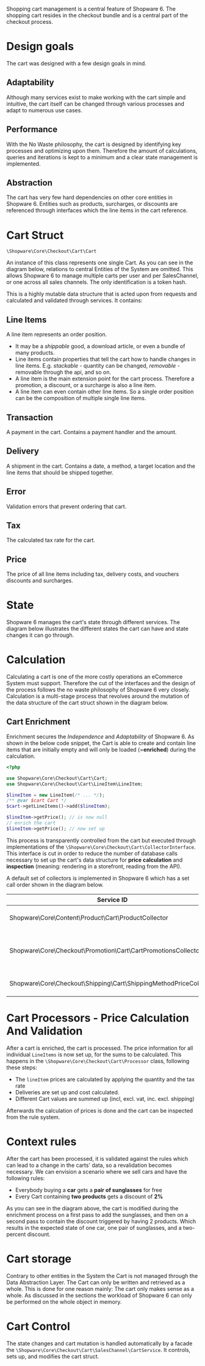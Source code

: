 Shopping cart management is a central feature of Shopware 6. The shopping cart resides in the checkout bundle and is a central part of the checkout process.

# Design goals

The cart was designed with a few design goals in mind.

## Adaptability

Although many services exist to make working with the cart simple and intuitive, the cart itself can be changed through various processes and adapt to numerous use cases.

## Performance

With the No Waste philosophy, the cart is designed by identifying key processes and optimizing upon them. Therefore the amount of calculations, queries and iterations is kept to a minimum and a clear state management is implemented.

## Abstraction

The cart has very few hard dependencies on other core entities in Shopware 6. Entities such as products, surcharges, or discounts are referenced through interfaces which the line items in the cart reference.

# Cart Struct

`\Shopware\Core\Checkout\Cart\Cart`

An instance of this class represents one single Cart. As you can see in the diagram below, relations to central Entities of the System are omitted. This allows Shopware 6 to manage multiple carts per user and per SalesChannel, or one across all sales channels. The only identification is a token hash.

This is a highly mutable data structure that is acted upon from requests and calculated and validated through services. It contains:

## Line Items

A line item represents an order position.

 * It may be a _shippable_ good, a download article, or even a bundle of many products. 
 * Line items contain properties that tell the cart how to handle changes in line items. E.g. _stackable_ - quantity can be changed, _removable_ - removable through the api, and so on.
 * A line item is the main extension point for the cart process. Therefore a promotion, a discount, or a surcharge is also a line item.
 * A line item can even contain other line items. So a single order position can be the composition of multiple single line items.

## Transaction

A payment in the cart. Contains a payment handler and the amount.

## Delivery

A shipment in the cart. Contains a date, a method, a target location and the line items that should be shipped together.

## Error

Validation errors that prevent ordering that cart.

## Tax

The calculated tax rate for the cart.

## Price

The price of all line items including tax, delivery costs, and vouchers discounts and surcharges.

# State

Shopware 6 manages the cart's state through different services. The diagram below illustrates the different states the cart can have and state changes it can go through.

# Calculation

Calculating a cart is one of the more costly operations an eCommerce System must support. Therefore the cut of the interfaces and the design of the process follows the no waste philosophy of Shopware 6 very closely. Calculation is a multi-stage process that revolves around the mutation of the data structure of the cart struct shown in the diagram below.

## Cart Enrichment

Enrichment secures the _Independence_ and _Adaptability_ of Shopware 6. As shown in the below code snippet, the Cart is able to create and contain line items that are initially empty and will only be loaded (=**enriched**) during the calculation.

```php
<?php 

use Shopware\Core\Checkout\Cart\Cart;
use Shopware\Core\Checkout\Cart\LineItem\LineItem;

$lineItem = new LineItem(/* ... */);
/** @var $cart Cart */
$cart->getLineItems()->add($lineItem);

$lineItem->getPrice(); // is now null
// enrich the cart
$lineItem->getPrice(); // now set up
```

This process is transparently controlled from the cart but executed through implementations of the `\Shopware\Core\Checkout\Cart\CollectorInterface`. This interface is cut in order to reduce the number of database calls necessary to set up the cart's data structure for **price calculation** and **inspection** (meaning: rendering in a storefront, reading from the API).

A default set of collectors is implemented in Shopware 6 which has a set call order shown in the diagram below.

| Service ID | Task |
|---|---|
| Shopware\Core\Content\Product\Cart\ProductCollector | Enrich all referenced products |
| Shopware\Core\Checkout\Promotion\Cart\CartPromotionsCollector | Enrich add, remove and validate promotions |
| Shopware\Core\Checkout\Shipping\Cart\ShippingMethodPriceCollector | Handle shipping prices |

# Cart Processors - Price Calculation And Validation

After a cart is enriched, the cart is processed. The price information for all individual `LineItems` is now set up, for the sums to be calculated. This happens in the `\Shopware\Core\Checkout\Cart\Processor` class, following these steps: 

 * The `lineItem` prices are calculated by applying the quantity and the tax rate
 * Deliveries are set up and cost calculated.
 * Different Cart values are summed up (incl, excl. vat, inc. excl. shipping)
 
Afterwards the calculation of prices is done and the cart can be inspected from the rule system.

# Context rules

After the cart has been processed, it is validated against the rules which can lead to a change in the carts' data, so a revalidation becomes necessary. We can envision a scenario where we sell cars and have the following rules:

 * Everybody buying a **car** gets a **pair of sunglasses** for free
 * Every Cart containing **two products** gets a discount of **2%**

As you can see in the diagram above, the cart is modified during the enrichment process on a first pass to add the sunglasses, and then on a second pass to contain the discount triggered by having 2 products. Which results in the expected state of one car, one pair of sunglasses, and a two-percent discount.

# Cart storage

Contrary to other entities in the System the Cart is not managed through the Data Abstraction Layer. The Cart can only be written and retrieved as a whole. This is done for one reason mainly: The cart only makes sense as a whole. As discussed in the sections the workload of Shopware 6 can only be performed on the whole object in memory.

# Cart Control

The state changes and cart mutation is handled automatically by a facade the `\Shopware\Core\Checkout\Cart\SalesChannel\CartService`. It controls, sets up, and modifies the cart struct.